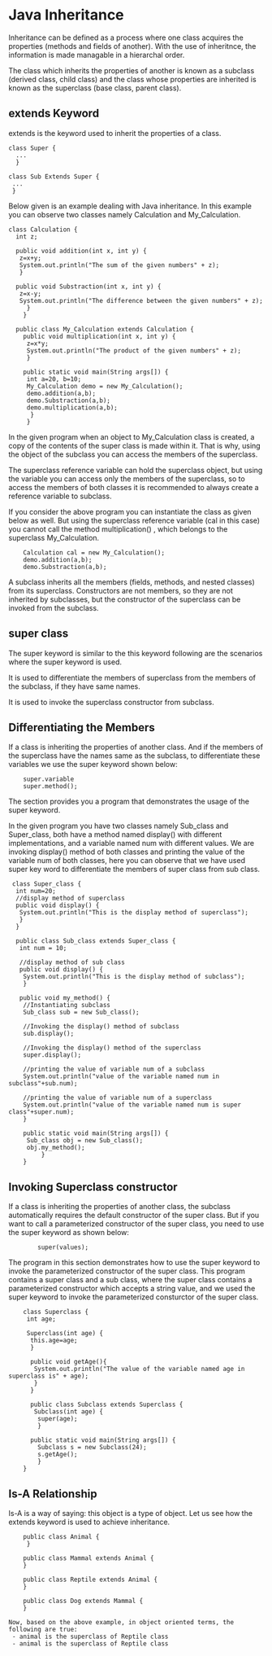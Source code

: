 # Java Inheritance

Inheritance can be defined as a process where one class acquires the properties (methods and fields of another).
With the use of inheritnce, the information is made managable in a hierarchal order.

The class which inherits the properties of another is known as a subclass (derived class, child class) and the class whose properties are inherited is known as the superclass (base class, parent class).

<h2>extends Keyword</h2>

extends is the keyword used to inherit the properties of a class.

    class Super {
      ...
      }
      
    class Sub Extends Super {
     ...
     }
     
Below given is an example dealing with Java inheritance. In this example you can observe two classes namely Calculation
and My_Calculation.

    class Calculation {
      int z;
      
      public void addition(int x, int y) {
       z=x+y;
       System.out.println("The sum of the given numbers" + z);
       }
       
      public void Substraction(int x, int y) {
       z=x-y;
       System.out.println("The difference between the given numbers" + z);
         }
        }
        
      public class My_Calculation extends Calculation {
        public void multiplication(int x, int y) {
         z=x*y;
         System.out.println("The product of the given numbers" + z);
         }
         
        public static void main(String args[]) {
         int a=20, b=10;
         My_Calculation demo = new My_Calculation();
         demo.addition(a,b);
         demo.Substraction(a,b);
         demo.multiplication(a,b);
          }
         }
         
In the given program when an object to My_Calculation class is created, a copy of the contents of the super class
is made within it. That is why, using the object of the subclass you can access the members of the superclass.

The superclass reference variable can hold the superclass object, but using the variable you can access only the members
of the superclass, so to access the members of both classes it is recommended to always create a reference variable to
subclass.

If you consider the above program you can instantiate the class as given below as well. But using the superclass
reference variable (cal in this case) you cannot call the method multiplication() , which belongs to the superclass
My_Calculation.

        Calculation cal = new My_Calculation();
        demo.addition(a,b);
        demo.Substraction(a,b);
        
A subclass inherits all the members (fields, methods, and nested classes) from its superclass. Constructors
are not members, so they are not inherited by subclasses, but the constructor of the superclass can be invoked
from the subclass.

<h2>super class</h2>
The super keyword is similar to the this keyword following are the scenarios where the super keyword is used.

It is used to differentiate the members of superclass from the members of the subclass, if they have same names.

It is used to invoke the superclass constructor from subclass.

<h2>Differentiating the Members</h2>
If a class is inheriting the properties of another class. And if the members of the superclass have the names
same as the subclass, to differentiate these variables we use the super keyword shown below:

        super.variable
        super.method();
        
The section provides you a program that demonstrates the usage of the super keyword.

In the given program you have two classes namely Sub_class and Super_class, both have a method named display() with
different implementations, and a variable named num with different values. We are invoking display() method of both
classes and printing the value of the variable num of both classes, here you can observe that we have used super
key word to differentiate the members of super class from sub class.

     class Super_class {
      int num=20;
      //display method of superclass
      public void display() {
       System.out.println("This is the display method of superclass");
       }
      }
      
      public class Sub_class extends Super_class {
       int num = 10;
       
       //display method of sub class
       public void display() {
        System.out.println("This is the display method of subclass");
        }
        
       public void my_method() {
        //Instantiating subclass
        Sub_class sub = new Sub_class();
        
        //Invoking the display() method of subclass
        sub.display();
        
        //Invoking the display() method of the superclass
        super.display();
        
        //printing the value of variable num of a subclass
        System.out.println("value of the variable named num in subclass"+sub.num);
        
        //printing the value of variable num of a superclass
        System.out.println("value of the variable named num is super class"+super.num);
        }
        
        public static void main(String args[]) {
         Sub_class obj = new Sub_class();
         obj.my_method();
             }
        }
        
<h2>Invoking Superclass constructor</h2>
If a class is inheriting the properties of another class, the subclass automatically requires the
default constructor of the super class. But if you want to call a parameterized constructor of 
the super class, you need to use the super keyword as shown below:
           
            super(values);
            
The program in this section demonstrates how to use the super keyword to invoke the parameterized constructor
of the super class. This program contains a super class and a sub class, where the super class contains a
parameterized constructor which accepts a string value, and we used the super keyword to invoke the parameterized
consturctor of the super class.

        class Superclass {
         int age;
         
         Superclass(int age) {
          this.age=age;
          }
          
          public void getAge(){
           System.out.println("The value of the variable named age in superclass is" + age);
           }
          }
          
          public class Subclass extends Superclass {
           Subclass(int age) {
            super(age);
            }
            
          public static void main(String args[]) {
            Subclass s = new Subclass(24);
            s.getAge();
            }
        }
        
<h2>Is-A Relationship</h2>
Is-A is a way of saying: this object is a type of object. Let us see how the extends keyword is used to 
achieve inheritance.

        public class Animal {
         }
        
        public class Mammal extends Animal {
        }
        
        public class Reptile extends Animal {
        }
        
        public class Dog extends Mammal {
        }
    
    Now, based on the above example, in object oriented terms, the following are true:
     - animal is the superclass of Reptile class
     - animal is the superclass of Reptile class
       
        


